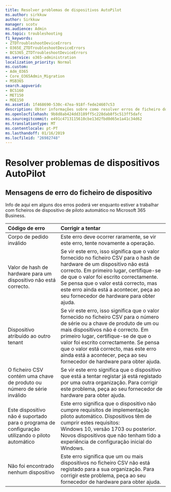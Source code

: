 ```yaml
---
title: Resolver problemas de dispositivos AutoPilot
ms.author: sirkkuw
author: Sirkkuw
manager: scotv
ms.audience: Admin
ms.topic: troubleshooting
f1_keywords:
- ZTDTroubleshootDeviceErrors
- O365E_ZTDTroubleshootDeviceErrors
- BCS365_ZTDTroubleshootDeviceErrors
ms.service: o365-administration
localization_priority: Normal
ms.custom:
- Adm_O365
- Core_O365Admin_Migration
- MSB365
search.appverid:
- BCS160
- MET150
- MOE150
ms.assetid: 1f468690-530c-47ea-918f-fede24607c53
description: Obter informações sobre como resolver erros de ficheiro do dispositivo de piloto automático.
ms.openlocfilehash: 9b8d8ab424dd3189ff5c228dab8f5c513ff5dafc
ms.sourcegitcommit: e491c4713115610cbe13d2fbd0d65e1a41c34d62
ms.translationtype: MT
ms.contentlocale: pt-PT
ms.lasthandoff: 01/16/2019
ms.locfileid: "26982748"
---
```

# <a name="troubleshoot-autopilot-device-errors"></a>Resolver problemas de dispositivos AutoPilot

## <a name="device-file-error-messages"></a>Mensagens de erro do ficheiro de dispositivo

Info de aqui em alguns dos erros poderá ver enquanto estiver a trabalhar com ficheiros de dispositivo de piloto automático no Microsoft 365 Business. 
  
|**Código de erro**|**Corrigir a tentar**|
|:-----|:-----|
|Corpo de pedido inválido  <br/> |Este erro deve ocorrer raramente, se vir este erro, tente novamente a operação.  <br/> |
|Valor de hash de hardware para um dispositivo não está correcto.  <br/> |Se vir este erro, isso significa que o valor fornecido no ficheiro CSV para o hash de hardware de um dispositivo não está correcto. Em primeiro lugar, certifique-se de que o valor foi escrito correctamente. Se pensa que o valor está correcto, mas este erro ainda está a acontecer, peça ao seu fornecedor de hardware para obter ajuda.  <br/> |
|Dispositivo atribuído ao outro tenant  <br/> |Se vir este erro, isso significa que o valor fornecido no ficheiro CSV para o número de série ou a chave de produto de um ou mais dispositivos não é correcto. Em primeiro lugar, certifique-se de que o valor foi escrito correctamente. Se pensa que o valor está correcto, mas este erro ainda está a acontecer, peça ao seu fornecedor de hardware para obter ajuda.  <br/> |
|O ficheiro CSV contém uma chave de produto ou número de série inválido  <br/> |Se vir este erro significa que o dispositivo que está a tentar registar já está registado por uma outra organização. Para corrigir este problema, peça ao seu fornecedor de hardware para obter ajuda.  <br/> |
|Este dispositivo não é suportado para o programa de configuração utilizando o piloto automático  <br/> | Este erro significa que o dispositivo não cumpre requisitos de implementação piloto automático. Dispositivos têm de cumprir estes requisitos:  <br/>  Windows 10, versão 1703 ou posterior.  <br/>  Novos dispositivos que não tenham tido a experiência de configuração inicial do Windows.  <br/> |
|Não foi encontrado nenhum dispositivo  <br/> |Este erro significa que um ou mais dispositivos no ficheiro CSV não está registado para a sua organização. Para corrigir este problema, peça ao seu fornecedor de hardware para obter ajuda.  <br/> |
   
